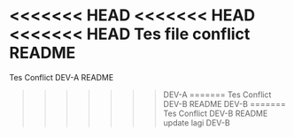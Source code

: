 <<<<<<< HEAD
<<<<<<< HEAD
<<<<<<< HEAD
Tes file conflict README
=======
Tes Conflict DEV-A README
>>>>>>> DEV-A
=======
Tes Conflict DEV-B README
>>>>>>> DEV-B
=======
Tes Conflict DEV-B README update lagi
>>>>>>> DEV-B
